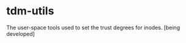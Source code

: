 tdm-utils
=========

The user-space tools used to set the trust degrees for inodes. [being developed]